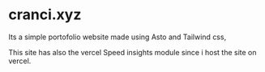 # cranci.xyz

Its a simple portofolio website made using Asto and Tailwind css,

This site has also the vercel Speed insights module since i host the site on vercel.
